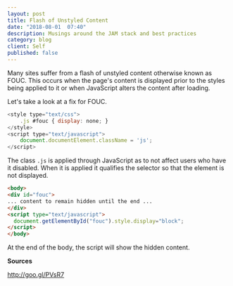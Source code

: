 ```yaml
---
layout: post
title: Flash of Unstyled Content
date: "2018-08-01  07:40"
description: Musings around the JAM stack and best practices
category: blog
client: Self
published: false
---
```


Many sites suffer from a flash of unstyled content otherwise known as FOUC. This occurs when the page's content is displayed prior to the styles being applied to it or when JavaScript alters the content after loading. 

Let's take a look at a fix for FOUC.

``` javascript
<style type="text/css">
    .js #fouc { display: none; }
</style>
<script type="text/javascript">
    document.documentElement.className = 'js';
</script>
```

The class `.js` is applied through JavaScript as to not affect users who have it disabled. When it is applied it qualifies the selector so that the element is not displayed. 

``` html
<body>
<div id="fouc">
... content to remain hidden until the end ...
</div>
<script type="text/javascript">
  document.getElementById("fouc").style.display="block";
</script>
</body>
```

At the end of the body, the script will show the hidden content.




**Sources**

http://goo.gl/PVsR7
